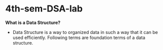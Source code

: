 # 4th-sem-DSA-lab

**What is a Data Structure?**

- Data Structure is a way to organized data in such a way that it can be used efficiently. Following terms are foundation terms of a data structure.
